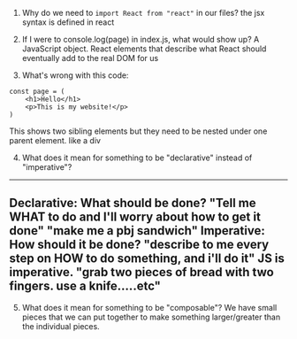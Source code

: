 1. Why do we need to `import React from "react"` in our files?
the jsx syntax is defined in react 

2. If I were to console.log(page) in index.js, what would show up?
A JavaScript object. React elements that describe what React should
eventually add to the real DOM for us

3. What's wrong with this code:
```
const page = (
    <h1>Hello</h1>
    <p>This is my website!</p>
)
```
This shows two sibling elements but they need to be nested under one parent element. like a div 


4. What does it mean for something to be "declarative" instead of "imperative"?
----
Declarative: What should be done? 
"Tell me WHAT to do and I'll worry about how to get it done" 
"make me a pbj sandwich"
Imperative: How should it be done? 
"describe to me every step on HOW to do something, and i'll do it" 
JS is imperative. 
"grab two pieces of bread with two fingers. use a knife.....etc"
---

5. What does it mean for something to be "composable"?
We have small pieces that we can put together to make something larger/greater than the individual pieces. 